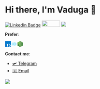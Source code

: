 # Hi there, I'm Vaduga 👋

[![Linkedin Badge](https://img.shields.io/badge/-LinkedIn-0e76a8?style=flat-square&logo=Linkedin&logoColor=white)](https://www.linkedin.com/in/vaduga/)
<a href="https://ru.hexlet.io/u/vaduga " ><img align="" width="60px" height="20px" src="https://s3.eu-central-1.amazonaws.com/trengo/media/hc_logo_7mGzDWVpE2.png"/></a>
[![](https://www.codewars.com/users/vaduga/badges/micro)](https://www.codewars.com/users/vaduga)

__Prefer__:

<img align="left" alt="JavaScript" width="20px"
src="https://raw.githubusercontent.com/github/explore/80688e429a7d4ef2fca1e82350fe8e3517d3494d/topics/typescript/typescript.png" />
<img align="left" alt="React" width="20px" 
src="https://raw.githubusercontent.com/github/explore/80688e429a7d4ef2fca1e82350fe8e3517d3494d/topics/react/react.png" />
<img align="left" alt="Node.js" width="20px" 
src="https://raw.githubusercontent.com/github/explore/80688e429a7d4ef2fca1e82350fe8e3517d3494d/topics/nodejs/nodejs.png" />   
<br>
__Contact me__:

- [🛩 Telegram][telegram]
- [✉️ Email][email]

![](https://komarev.com/ghpvc/?username=vaduga)

[twitter]: https://twitter.com/vaduga
[linkedin]: https://linkedin.com/in/vaduga/
[telegram]: https://t.me/vaduga
[email]: mailto:arbitr38@gmail.com
[hexlet]: https://ru.hexlet.io/u/vaduga 

